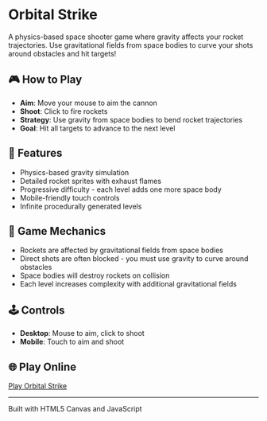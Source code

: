 # Orbital Strike

A physics-based space shooter game where gravity affects your rocket trajectories. Use gravitational fields from space bodies to curve your shots around obstacles and hit targets!

## 🎮 How to Play

- **Aim**: Move your mouse to aim the cannon
- **Shoot**: Click to fire rockets
- **Strategy**: Use gravity from space bodies to bend rocket trajectories
- **Goal**: Hit all targets to advance to the next level

## 🚀 Features

- Physics-based gravity simulation
- Detailed rocket sprites with exhaust flames
- Progressive difficulty - each level adds one more space body
- Mobile-friendly touch controls
- Infinite procedurally generated levels

## 🎯 Game Mechanics

- Rockets are affected by gravitational fields from space bodies
- Direct shots are often blocked - you must use gravity to curve around obstacles
- Space bodies will destroy rockets on collision
- Each level increases complexity with additional gravitational fields

## 🕹️ Controls

- **Desktop**: Mouse to aim, click to shoot
- **Mobile**: Touch to aim and shoot

## 🌐 Play Online

[Play Orbital Strike](https://marek-lubieniecki.github.io/orbital-strike/)

---

Built with HTML5 Canvas and JavaScript